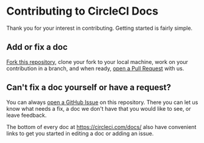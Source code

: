 # Contributing to CircleCI Docs

Thank you for your interest in contributing. Getting started is fairly simple.

## Add or fix a doc
[Fork this repository](https://github.com/circleci/circleci-docs#fork-destination-box), clone your fork to your local machine, work on your contribution in a branch, 
and when ready, [open a Pull Request](https://help.github.com/articles/creating-a-pull-request/) 
with us.

## Can't fix a doc yourself or have a request?
You can always [open a GitHub Issue](https://github.com/circleci/circleci-docs/issues) 
on this repository. There you can let us know what needs a fix, a doc we don't 
have that you would like to see, or leave feedback.

The bottom of every doc at https://circleci.com/docs/ also have convenient 
links to get you started in editing a doc or adding an issue.
